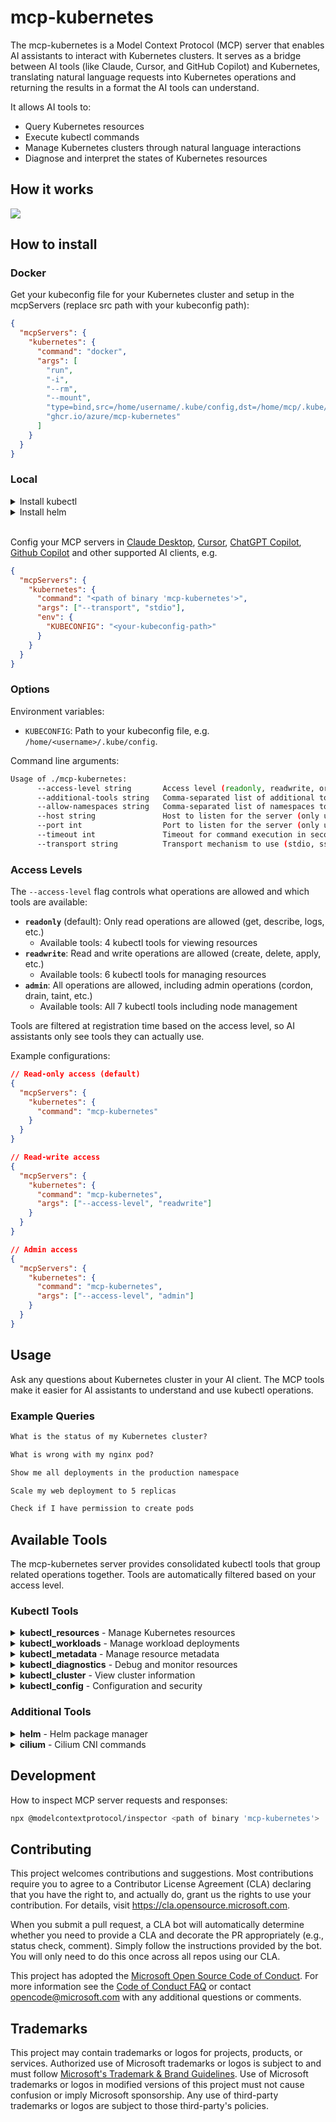 # mcp-kubernetes

The mcp-kubernetes is a Model Context Protocol (MCP) server that enables AI assistants to interact with Kubernetes clusters. It serves as a bridge between AI tools (like Claude, Cursor, and GitHub Copilot) and Kubernetes, translating natural language requests into Kubernetes operations and returning the results in a format the AI tools can understand.

It allows AI tools to:

- Query Kubernetes resources
- Execute kubectl commands
- Manage Kubernetes clusters through natural language interactions
- Diagnose and interpret the states of Kubernetes resources

## How it works

![](assets/mcp-kubernetes-server.png)

## How to install

### Docker

Get your kubeconfig file for your Kubernetes cluster and setup in the mcpServers (replace src path with your kubeconfig path):

```json
{
  "mcpServers": {
    "kubernetes": {
      "command": "docker",
      "args": [
        "run",
        "-i",
        "--rm",
        "--mount",
        "type=bind,src=/home/username/.kube/config,dst=/home/mcp/.kube/config",
        "ghcr.io/azure/mcp-kubernetes"
      ]
    }
  }
}
```

### Local

<details>

<summary>Install kubectl</summary>

Install [kubectl](https://kubernetes.io/docs/tasks/tools/) if it's not installed yet and add it to your PATH, e.g.

```bash
# For Linux
curl -LO "https://dl.k8s.io/release/$(curl -L -s https://dl.k8s.io/release/stable.txt)/bin/linux/amd64/kubectl"

# For MacOS
curl -LO "https://dl.k8s.io/release/$(curl -L -s https://dl.k8s.io/release/stable.txt)/bin/darwin/arm64/kubectl"
```

</details>

<details>
<summary>Install helm</summary>

Install [helm](https://helm.sh/docs/intro/install/) if it's not installed yet and add it to your PATH, e.g.

```bash
curl -sSL https://raw.githubusercontent.com/helm/helm/main/scripts/get-helm-3 | bash
```

</details>

<br/>

Config your MCP servers in [Claude Desktop](https://claude.ai/download), [Cursor](https://www.cursor.com/), [ChatGPT Copilot](https://marketplace.visualstudio.com/items?itemName=feiskyer.chatgpt-copilot), [Github Copilot](https://github.com/features/copilot) and other supported AI clients, e.g.

```json
{
  "mcpServers": {
    "kubernetes": {
      "command": "<path of binary 'mcp-kubernetes'>",
      "args": ["--transport", "stdio"],
      "env": {
        "KUBECONFIG": "<your-kubeconfig-path>"
      }
    }
  }
}
```

### Options

Environment variables:

- `KUBECONFIG`: Path to your kubeconfig file, e.g. `/home/<username>/.kube/config`.

Command line arguments:

```sh
Usage of ./mcp-kubernetes:
      --access-level string       Access level (readonly, readwrite, or admin) (default "readonly")
      --additional-tools string   Comma-separated list of additional tools to support (kubectl is always enabled). Available: helm,cilium
      --allow-namespaces string   Comma-separated list of namespaces to allow (empty means all allowed)
      --host string               Host to listen for the server (only used with transport sse or streamable-http) (default "127.0.0.1")
      --port int                  Port to listen for the server (only used with transport sse or streamable-http) (default 8000)
      --timeout int               Timeout for command execution in seconds, default is 60s (default 60)
      --transport string          Transport mechanism to use (stdio, sse or streamable-http) (default "stdio")
```

### Access Levels

The `--access-level` flag controls what operations are allowed and which tools are available:

- **`readonly`** (default): Only read operations are allowed (get, describe, logs, etc.)
  - Available tools: 4 kubectl tools for viewing resources
- **`readwrite`**: Read and write operations are allowed (create, delete, apply, etc.)
  - Available tools: 6 kubectl tools for managing resources
- **`admin`**: All operations are allowed, including admin operations (cordon, drain, taint, etc.)
  - Available tools: All 7 kubectl tools including node management

Tools are filtered at registration time based on the access level, so AI assistants only see tools they can actually use.

Example configurations:

```json
// Read-only access (default)
{
  "mcpServers": {
    "kubernetes": {
      "command": "mcp-kubernetes"
    }
  }
}

// Read-write access
{
  "mcpServers": {
    "kubernetes": {
      "command": "mcp-kubernetes",
      "args": ["--access-level", "readwrite"]
    }
  }
}

// Admin access
{
  "mcpServers": {
    "kubernetes": {
      "command": "mcp-kubernetes",
      "args": ["--access-level", "admin"]
    }
  }
}
```

## Usage

Ask any questions about Kubernetes cluster in your AI client. The MCP tools make it easier for AI assistants to understand and use kubectl operations.

### Example Queries

```txt
What is the status of my Kubernetes cluster?

What is wrong with my nginx pod?

Show me all deployments in the production namespace

Scale my web deployment to 5 replicas

Check if I have permission to create pods
```

## Available Tools

The mcp-kubernetes server provides consolidated kubectl tools that group related operations together. Tools are automatically filtered based on your access level.

### Kubectl Tools

<details>
<summary><b>kubectl_resources</b> - Manage Kubernetes resources</summary>

**Available in**: readonly, readwrite, admin

Handles CRUD operations on Kubernetes resources and node management. In readonly mode, only supports `get` and `describe` operations. Node operations (cordon, uncordon, drain, taint) are available in admin mode only.

**Parameters:**

- `operation`: The operation to perform (get, describe, create, delete, apply, patch, replace, cordon, uncordon, drain, taint)
- `resource`: The resource type (e.g., pods, deployments, services, nodes) or empty for file-based operations
- `args`: Additional arguments like resource names, namespaces, and flags

**Examples:**

```bash
# Get all pods
operation: "get"
resource: "pods"
args: "--all-namespaces"

# Apply a configuration
operation: "apply"
resource: ""
args: "-f deployment.yaml"

# Drain a node (admin only)
operation: "drain"
resource: "node"
args: "worker-1 --ignore-daemonsets"

# Add a taint (admin only)
operation: "taint"
resource: "nodes"
args: "worker-1 key=value:NoSchedule"
```

</details>

<details>
<summary><b>kubectl_workloads</b> - Manage workload deployments</summary>

**Available in**: readwrite, admin

Manages deployment lifecycle operations including scaling and rollouts.

**Parameters:**

- `operation`: The operation to perform (run, expose, scale, autoscale, rollout)
- `resource`: For rollout operations, the subcommand (status, history, undo, restart, pause, resume)
- `args`: Additional arguments

**Examples:**

```bash
# Scale a deployment
operation: "scale"
resource: "deployment"
args: "nginx --replicas=3"

# Check rollout status
operation: "rollout"
resource: "status"
args: "deployment/nginx"
```

</details>

<details>
<summary><b>kubectl_metadata</b> - Manage resource metadata</summary>

**Available in**: readwrite, admin

Updates labels, annotations, and other metadata on resources.

**Parameters:**

- `operation`: The operation to perform (label, annotate, set)
- `resource`: The resource type
- `args`: Resource name and metadata changes

**Examples:**

```bash
# Add a label
operation: "label"
resource: "pods"
args: "nginx-pod app=web"

# Set image
operation: "set"
resource: "image"
args: "deployment/nginx nginx=nginx:latest"
```

</details>

<details>
<summary><b>kubectl_diagnostics</b> - Debug and monitor resources</summary>

**Available in**: readonly, readwrite, admin

Provides debugging and monitoring capabilities.

**Parameters:**

- `operation`: The operation to perform (logs, events, top, exec, cp)
- `resource`: The resource type or specific resource
- `args`: Additional arguments

**Examples:**

```bash
# View logs
operation: "logs"
resource: ""
args: "nginx-pod -f"

# Execute command in pod
operation: "exec"
resource: ""
args: "nginx-pod -- ls /app"
```

</details>

<details>
<summary><b>kubectl_cluster</b> - View cluster information</summary>

**Available in**: readonly, readwrite, admin

Provides cluster-level information and API discovery.

**Parameters:**

- `operation`: The operation to perform (cluster-info, api-resources, api-versions, explain)
- `resource`: For explain operation, the resource to document
- `args`: Additional flags

**Examples:**

```bash
# Get cluster info
operation: "cluster-info"
resource: ""
args: ""

# Explain pod spec
operation: "explain"
resource: "pod.spec"
args: "--recursive"
```

</details>


<details>
<summary><b>kubectl_config</b> - Configuration and security</summary>

**Available in**: readonly, readwrite, admin

Handles configuration validation and security operations. In readonly mode, only supports `diff` and `auth can-i`.

**Parameters:**

- `operation`: The operation to perform (diff, auth, certificate)
- `resource`: Subcommand for auth/certificate operations
- `args`: Operation-specific arguments

**Examples:**

```bash
# Check permissions
operation: "auth"
resource: "can-i"
args: "create pods"

# Approve certificate
operation: "certificate"
resource: "approve"
args: "csr-name"
```

</details>

### Additional Tools

<details>
<summary><b>helm</b> - Helm package manager</summary>

**Available when**: `--additional-tools=helm` is specified

Run Helm commands for managing Kubernetes applications.

**Parameters:**

- `command`: The helm command to execute

**Example:**

```bash
command: "list --all-namespaces"
```

</details>

<details>
<summary><b>cilium</b> - Cilium CNI commands</summary>

**Available when**: `--additional-tools=cilium` is specified

Run Cilium commands for network policies and observability.

**Parameters:**

- `command`: The cilium command to execute

**Example:**

```bash
command: "status --brief"
```

</details>

## Development

How to inspect MCP server requests and responses:

```sh
npx @modelcontextprotocol/inspector <path of binary 'mcp-kubernetes'>
```

## Contributing

This project welcomes contributions and suggestions. Most contributions require you to agree to a Contributor License Agreement (CLA) declaring that you have the right to, and actually do, grant us the rights to use your contribution. For details, visit https://cla.opensource.microsoft.com.

When you submit a pull request, a CLA bot will automatically determine whether you need to provide a CLA and decorate the PR appropriately (e.g., status check, comment). Simply follow the instructions provided by the bot. You will only need to do this once across all repos using our CLA.

This project has adopted the [Microsoft Open Source Code of Conduct](https://opensource.microsoft.com/codeofconduct/). For more information see the [Code of Conduct FAQ](https://opensource.microsoft.com/codeofconduct/faq/) or contact [opencode@microsoft.com](mailto:opencode@microsoft.com) with any additional questions or comments.

## Trademarks

This project may contain trademarks or logos for projects, products, or services. Authorized use of Microsoft trademarks or logos is subject to and must follow [Microsoft's Trademark & Brand Guidelines](https://www.microsoft.com/en-us/legal/intellectualproperty/trademarks/usage/general). Use of Microsoft trademarks or logos in modified versions of this project must not cause confusion or imply Microsoft sponsorship. Any use of third-party trademarks or logos are subject to those third-party's policies.
